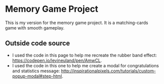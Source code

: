 # Memory Game Project

This is my version for the memory game project. It is a matching-cards game with smooth gameplay.

## Outside code source

- I used the code in this page to help me recreate the rubber band effect: https://codepen.io/levineuland/pen/AmwCL.
- I used the code in this one to help me create a modal for congratulations and statistics message:  http://inspirationalpixels.com/tutorials/custom-popup-modal#step-html.
